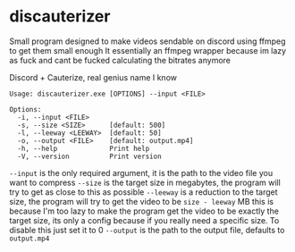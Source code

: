 # discauterizer
Small program designed to make videos sendable on discord using ffmpeg to get them small enough
It essentially an ffmpeg wrapper because im lazy as fuck and cant be fucked calculating the bitrates anymore

Discord + Cauterize, real genius name I know
```
Usage: discauterizer.exe [OPTIONS] --input <FILE>

Options:
  -i, --input <FILE>
  -s, --size <SIZE>      [default: 500]
  -l, --leeway <LEEWAY>  [default: 50]
  -o, --output <FILE>    [default: output.mp4]
  -h, --help             Print help
  -V, --version          Print version
```

`--input` is the only required argument, it is the path to the video file you want to compress
`--size` is the target size in megabytes, the program will try to get as close to this as possible
`--leeway` is a reduction to the target size, the program will try to get the video to be `size - leeway` MB this is because I'm too lazy to make the program get the video to be exactly the target size, its only a config because if you really need a specific size. To disable this just set it to 0
`--output` is the path to the output file, defaults to `output.mp4`

